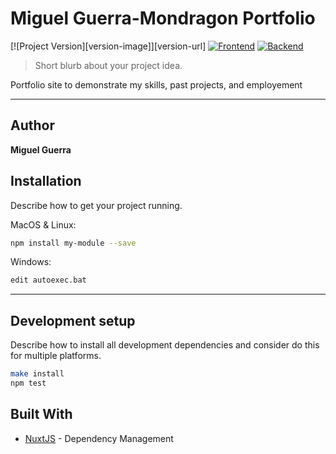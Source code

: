 

# Miguel Guerra-Mondragon Portfolio
[![Project Version][version-image]][version-url]
[![Frontend][Frontend-image]][Frontend-url]
[![Backend][Backend-image]][Backend-url]

> Short blurb about your project idea.

Portfolio site to demonstrate my skills, past projects, and employement

---
## Author

**Miguel Guerra** 

## Installation

Describe how to get your project running.

MacOS & Linux:

```sh
npm install my-module --save
```

Windows:

```sh
edit autoexec.bat
```

---

## Development setup

Describe how to install all development dependencies and consider do this for multiple platforms.  

```sh
make install
npm test
```


## Built With

* [NuxtJS](https://nuxtjs.org/) - Dependency Management


[Frontend-image]: https://img.shields.io/badge/Frontend-VUE-green?style=for-the-badge
[Frontend-url]: https://img.shields.io/badge/Frontend-VUE-green?style=for-the-badge
[Backend-image]: https://img.shields.io/badge/BackEnd-JSON-red?style=for-the-badge
[Backend-url]: https://img.shields.io/badge/BackEnd-JSON-red?style=for-the-badge
